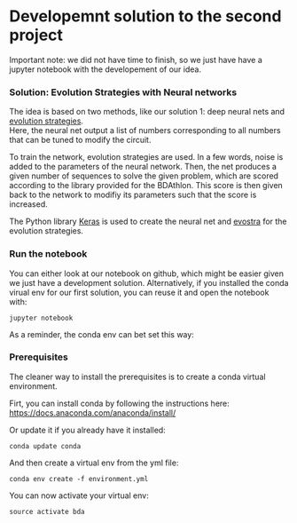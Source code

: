 # Developemnt solution to the second project
Important note: we did not have time to finish, so we just have have a jupyter notebook with the developement of our idea.

### Solution: Evolution Strategies with Neural networks
The idea is based on two methods, like our solution 1: deep neural nets and [evolution strategies](https://blog.openai.com/evolution-strategies/).  
Here, the neural net output a list of numbers corresponding to all numbers that can be tuned to modify the circuit.  
  
To train the network, evolution strategies are used. In a few words, noise is added to the parameters of the neural network. Then, the net produces a given number of sequences to solve the given problem, which are scored according to the library provided for the BDAthlon. This score is then given back to the network to modifiy its parameters such that the score is increased.  
  
The Python library [Keras](https://keras.io/) is used to create the neural net and [evostra](https://github.com/alirezamika/evostra) for the evolution strategies.  

### Run the notebook
You can either look at our notebook on github, which might be easier given we just have a development solution. Alternatively, if you installed the conda virual env for our first solution, you can reuse it and open the notebook with:

```
jupyter notebook
```

As a reminder, the conda env can bet set this way:  
### Prerequisites

The cleaner way to install the prerequisites is to create a conda virtual environment. 

Firt, you can install conda by following the instructions here: https://docs.anaconda.com/anaconda/install/  

Or update it if you already have it installed:

```
conda update conda
```
And then create a virtual env from the yml file:

```
conda env create -f environment.yml

```

You can now activate your virtual env:

```
source activate bda
```
